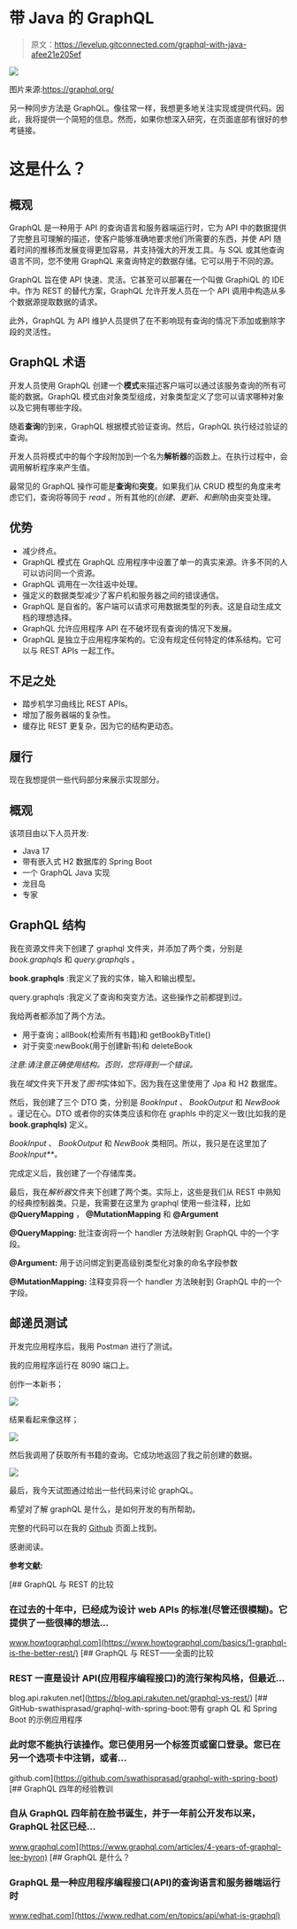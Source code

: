 # 带 Java 的 GraphQL

> 原文：<https://levelup.gitconnected.com/graphql-with-java-afee21e205ef>

![](img/7296b3d42bf3aa853b4bb249a6522e63.png)

图片来源:https://graphql.org/

另一种同步方法是 GraphQL。像往常一样，我想更多地关注实现或提供代码。因此，我将提供一个简短的信息。然而，如果你想深入研究，在页面底部有很好的参考链接。

# 这是什么？

## 概观

GraphQL 是一种用于 API 的查询语言和服务器端运行时，它为 API 中的数据提供了完整且可理解的描述，使客户能够准确地要求他们所需要的东西，并使 API 随着时间的推移而发展变得更加容易，并支持强大的开发工具。与 SQL 或其他查询语言不同，您不使用 GraphQL 来查询特定的数据存储。它可以用于不同的源。

GraphQL 旨在使 API 快速、灵活。它甚至可以部署在一个叫做 GraphiQL 的 IDE 中。作为 REST 的替代方案，GraphQL 允许开发人员在一个 API 调用中构造从多个数据源提取数据的请求。

此外，GraphQL 为 API 维护人员提供了在不影响现有查询的情况下添加或删除字段的灵活性。

## GraphQL 术语

开发人员使用 GraphQL 创建一个**模式**来描述客户端可以通过该服务查询的所有可能的数据。GraphQL 模式由对象类型组成，对象类型定义了您可以请求哪种对象以及它拥有哪些字段。

随着**查询**的到来，GraphQL 根据模式验证查询。然后，GraphQL 执行经过验证的查询。

开发人员将模式中的每个字段附加到一个名为**解析器**的函数上。在执行过程中，会调用解析程序来产生值。

最常见的 GraphQL 操作可能是**查询**和**突变**。如果我们从 CRUD 模型的角度来考虑它们，查询将等同于 *read* 。所有其他的(*创建、更新、*和*删除*)由突变处理。

## 优势

*   减少终点。
*   GraphQL 模式在 GraphQL 应用程序中设置了单一的真实来源。许多不同的人可以访问同一个资源。
*   GraphQL 调用在一次往返中处理。
*   强定义的数据类型减少了客户机和服务器之间的错误通信。
*   GraphQL 是自省的。客户端可以请求可用数据类型的列表。这是自动生成文档的理想选择。
*   GraphQL 允许应用程序 API 在不破坏现有查询的情况下发展。
*   GraphQL 是独立于应用程序架构的。它没有规定任何特定的体系结构。它可以与 REST APIs 一起工作。

## 不足之处

*   踏步机学习曲线比 REST APIs。
*   增加了服务器端的复杂性。
*   缓存比 REST 更复杂，因为它的结构更动态。

## 履行

现在我想提供一些代码部分来展示实现部分。

## 概观

该项目由以下人员开发:

*   Java 17
*   带有嵌入式 H2 数据库的 Spring Boot
*   一个 GraphQL Java 实现
*   龙目岛
*   专家

## GraphQL 结构

我在资源文件夹下创建了 graphql 文件夹，并添加了两个类，分别是 *book.graphqls* 和 *query.graphqls* 。

**book.graphqls** :我定义了我的实体，输入和输出模型。

query.graphqls :我定义了查询和突变方法。这些操作之前都提到过。

我给两者都添加了两个方法。

*   用于查询；allBook(检索所有书籍)和 getBookByTitle()
*   对于突变:newBook(用于创建新书)和 deleteBook

*注意:请注意正确使用结构。否则，您将得到一个错误。*

我在*域*文件夹下开发了*图书*实体如下。因为我在这里使用了 Jpa 和 H2 数据库。

然后，我创建了三个 DTO 类，分别是 *BookInput* 、 *BookOutput* 和 *NewBook* 。谨记在心。DTO 或者你的实体类应该和你在 graphls 中的定义一致(比如我的是 **book.graphqls)** 定义。

*BookInput* 、 *BookOutput* 和 *NewBook* 类相同。所以，我只是在这里加了*BookInput**。*

完成定义后，我创建了一个存储库类。

最后，我在*解析器*文件夹下创建了两个类。实际上，这些是我们从 REST 中熟知的经典控制器类。只是，我需要在这里为 graphql 使用一些注释，比如 **@QueryMapping** ， **@MutationMapping** 和 **@Argument**

**@QueryMapping:** 批注查询将一个 handler 方法映射到 GraphQL 中的一个字段。

**@Argument:** 用于访问绑定到更高级别类型化对象的命名字段参数

**@MutationMapping:** 注释变异将一个 handler 方法映射到 GraphQL 中的一个字段。

## 邮递员测试

开发完应用程序后，我用 Postman 进行了测试。

我的应用程序运行在 8090 端口上。

创作一本新书；

![](img/86131ff3b1337691130050606b09e5f8.png)

结果看起来像这样；

![](img/60a3b470a3fb9197a3fd3ffa343cbf57.png)

然后我调用了获取所有书籍的查询。它成功地返回了我之前创建的数据。

![](img/f5734fb678c11d79dd1d78fb63130814.png)

最后，我今天试图通过给出一些代码来讨论 graphQL。

希望对了解 graphQL 是什么，是如何开发的有所帮助。

完整的代码可以在我的 [Github](https://github.com/atesibrahim/graphql/tree/master/graphql) 页面上找到。

感谢阅读。

**参考文献:**

[](https://www.howtographql.com/basics/1-graphql-is-the-better-rest/) [## GraphQL 与 REST 的比较

### 在过去的十年中，已经成为设计 web APIs 的标准(尽管还很模糊)。它提供了一些很棒的想法…

www.howtographql.com](https://www.howtographql.com/basics/1-graphql-is-the-better-rest/) [](https://blog.api.rakuten.net/graphql-vs-rest/) [## GraphQL 与 REST——全面的比较

### REST 一直是设计 API(应用程序编程接口)的流行架构风格，但最近…

blog.api.rakuten.net](https://blog.api.rakuten.net/graphql-vs-rest/) [](https://github.com/swathisprasad/graphql-with-spring-boot) [## GitHub-swathisprasad/graphql-with-spring-boot:带有 graph QL 和 Spring Boot 的示例应用程序

### 此时您不能执行该操作。您已使用另一个标签页或窗口登录。您已在另一个选项卡中注销，或者…

github.com](https://github.com/swathisprasad/graphql-with-spring-boot) [](https://www.graphql.com/articles/4-years-of-graphql-lee-byron) [## GraphQL 四年的经验教训

### 自从 GraphQL 四年前在脸书诞生，并于一年前公开发布以来，GraphQL 社区已经…

www.graphql.com](https://www.graphql.com/articles/4-years-of-graphql-lee-byron) [](https://www.redhat.com/en/topics/api/what-is-graphql) [## GraphQL 是什么？

### GraphQL 是一种应用程序编程接口(API)的查询语言和服务器端运行时

www.redhat.com](https://www.redhat.com/en/topics/api/what-is-graphql)